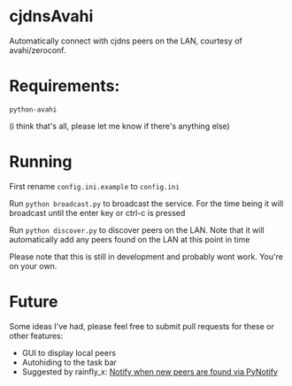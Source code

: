 cjdnsAvahi
==========

Automatically connect with cjdns peers on the LAN, courtesy of avahi/zeroconf.

Requirements:
========
`python-avahi`

(i think that's all, please let me know if there's anything else)

Running
========
First rename `config.ini.example` to `config.ini`

Run `python broadcast.py` to broadcast the service. For the time being it will broadcast until the enter key or ctrl-c is pressed

Run `python discover.py` to discover peers on the LAN. Note that it will automatically add any peers found on the LAN at this point in time

Please note that this is still in development and probably wont work. You're on your own.

Future
========
Some ideas I've had, please feel free to submit pull requests for these or other features:

* GUI to display local peers
* Autohiding to the task bar
* Suggested by rainfly_x: [Notify when new peers are found via PyNotify](https://github.com/thefinn93/cjdnsAvahi/issues/1)
